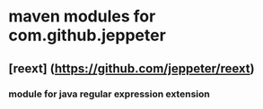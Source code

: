 # maven modules for com.github.jeppeter

## [reext] (https://github.com/jeppeter/reext)

### module for java regular expression extension